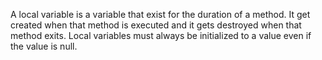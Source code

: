 A local variable is a variable that exist for the duration of a method. It get created when that method is executed and it gets destroyed when that method exits. Local variables must always be initialized to a value even if the value is null.
